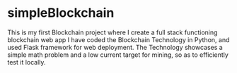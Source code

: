 # simpleBlockchain
This is my first Blockchain project where I create a full stack functioning blockchain web app
I have coded the Blockchain Technology in Python, and used Flask framework for web deployment.
The Technology showcases a simple math problem and a low current target for mining, so as to efficiently test it locally.
